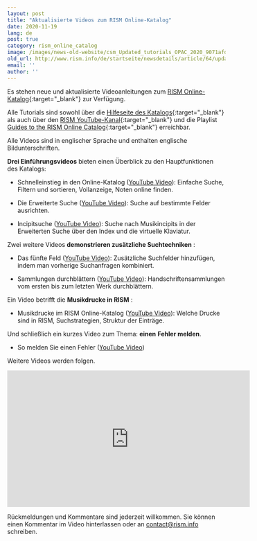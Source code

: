 ```yaml
---
layout: post
title: "Aktualisierte Videos zum RISM Online-Katalog"
date: 2020-11-19
lang: de
post: true
category: rism_online_catalog
image: /images/news-old-website/csm_Updated_tutorials_OPAC_2020_9071afdb1c.png
old_url: http://www.rism.info/de/startseite/newsdetails/article/64/updated-tutorials-for-the-rism-online-catalog.html?tx_ttnews[year]=2020&tx_ttnews[month]=07&cHash=cfeca90f768d16b8f3a6c61d8c3e4901
email: ''
author: ''
---
```



Es stehen neue und aktualisierte Videoanleitungen zum [RISM Online-Katalog](https://opac.rism.info/index.php?id=4){:target="_blank"} zur Verfügung.

Alle Tutorials sind sowohl über die [Hilfeseite des Katalogs](https://opac.rism.info/main-menu-/kachelmenu/help){:target="_blank"} als auch über den [RISM YouTube-Kanal](https://www.youtube.com/channel/UCWLRkiqVuq8BrYbCArubi_w){:target="_blank"} und die Playlist [Guides to the RISM Online Catalog](https://www.youtube.com/playlist?list=PL9SyOIE9iSYL2YlhBKnoLn9ZUuw7Rjc13){:target="_blank"} erreichbar.

Alle Videos sind in englischer Sprache und enthalten englische Bildunterschriften.

**Drei Einführungsvideos** bieten einen Überblick zu den Hauptfunktionen des Katalogs:

- Schnelleinstieg in den Online-Katalog ([YouTube Video](https://youtu.be/0p-d4p4sefs)): Einfache Suche, Filtern und sortieren, Vollanzeige, Noten online finden.

- Die Erweiterte Suche ([YouTube Video](https://youtu.be/e7JONXAmb1Q)): Suche auf bestimmte Felder ausrichten.

- Incipitsuche ([YouTube Video](https://youtu.be/UyPv80Ls3Tg)): Suche nach Musikincipits in der Erweiterten Suche über den Index und die virtuelle Klaviatur.

Zwei weitere Videos **demonstrieren zusätzliche Suchtechniken** :

- Das fünfte Feld ([YouTube Video](https://youtu.be/bG-pSRWISMU)): Zusätzliche Suchfelder hinzufügen, indem man vorherige Suchanfragen kombiniert.

- Sammlungen durchblättern ([YouTube Video](https://youtu.be/wi4wsAK9430)): Handschriftensammlungen vom ersten bis zum letzten Werk durchblättern.

Ein Video betrifft die **Musikdrucke in RISM** :

- Musikdrucke im RISM Online-Katalog ([YouTube Video](https://youtu.be/4ijiO6xk8Y0)): Welche Drucke sind in RISM, Suchstrategien, Struktur der Einträge.

Und schließlich ein kurzes Video zum Thema: **einen**  **Fehler melden**.

- So melden Sie einen Fehler ([YouTube Video](https://youtu.be/m_UAdX6E1cU))

Weitere Videos werden folgen.

<iframe width="560" height="315" src="https://www.youtube.com/embed/videoseries?list=PL9SyOIE9iSYL2YlhBKnoLn9ZUuw7Rjc13" frameborder="0" allow="accelerometer; autoplay; clipboard-write; encrypted-media; gyroscope; picture-in-picture" allowfullscreen></iframe>


Rückmeldungen und Kommentare sind jederzeit willkommen. Sie können einen Kommentar im Video hinterlassen oder an contact@rism.info schreiben.



